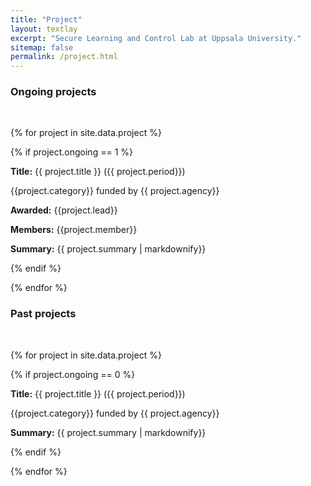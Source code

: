 ```yaml
---
title: "Project"
layout: textlay
excerpt: "Secure Learning and Control Lab at Uppsala University."
sitemap: false
permalink: /project.html
---
```


### Ongoing projects
<br/>

{% for project in site.data.project %}

{% if project.ongoing == 1 %}

**Title:** {{ project.title }} ({{ project.period}})

{{project.category}} funded by {{ project.agency}}

**Awarded:** {{project.lead}}

**Members:** {{project.member}}

**Summary:** {{ project.summary | markdownify}}
<br/>

{% endif %}

{% endfor %}

### Past projects
<br/>

{% for project in site.data.project %}

{% if project.ongoing == 0 %}

**Title:** {{ project.title }} ({{ project.period}})

{{project.category}} funded by {{ project.agency}}

**Summary:** {{ project.summary | markdownify}}
<br/>

{% endif %}

{% endfor %}
